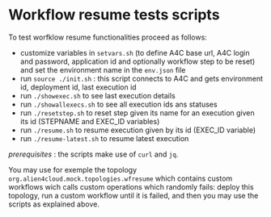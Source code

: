 # Workflow resume tests scripts

To test worfklow resume functionalities proceed as follows:

- customize variables in `setvars.sh` (to define A4C base url, A4C login and password, application id and optionally workflow step to be reset) and set the environment name in the `env.json` file
- run `source ./init.sh` : this script connects to A4C and gets environment id, deployment id, last execution id
- run `./showexec.sh` to see last execution details
- run `./showallexecs.sh` to see all execution ids ans statuses
- run `./resetstep.sh` to reset step given its name for an execution given its id (STEPNAME and EXEC_ID variables)
- run `./resume.sh` to resume execution given by its id (EXEC_ID variable)
- run `./resume-latest.sh` to resume latest execution

*prerequisites* : the scripts make use of `curl` and `jq`.

You may use for exemple the topology `org.alien4cloud.mock.topologies.wfresume` which contains custom workflows wich calls custom operations which randomly fails: deploy this topology, run a custom workflow until it is failed, and then you may use the scripts as explained above.